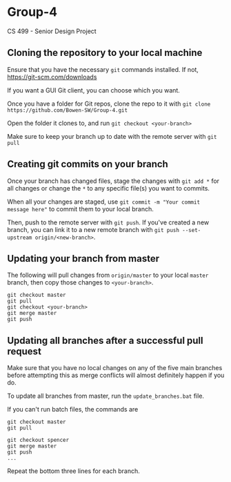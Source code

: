 # Group-4
CS 499 - Senior Design Project

## Cloning the repository to your local machine

Ensure that you have the necessary `git` commands installed. If not, https://git-scm.com/downloads

If you want a GUI Git client, you can choose which you want.

Once you have a folder for Git repos, clone the repo to it with `git clone https://github.com/Bowen-SW/Group-4.git`

Open the folder it clones to, and run `git checkout <your-branch>` 

Make sure to keep your branch up to date with the remote server with `git pull`


## Creating git commits on your branch
Once your branch has changed files, stage the changes with `git add *` for all changes or change the `*` to any specific file(s) you want to commits.

When all your changes are staged, use `git commit -m "Your commit message here"` to commit them to your local branch.

Then, push to the remote server with `git push`. If you've created a new branch, you can link it to a new remote branch with `git push --set-upstream origin/<new-branch>`.


## Updating your branch from master

The following will pull changes from `origin/master` to your local `master` branch, then copy those changes to `<your-branch>`.

```
git checkout master
git pull
git checkout <your-branch>
git merge master
git push
```


## Updating all branches after a successful pull request

Make sure that you have no local changes on any of the five main branches before attempting this as merge conflicts will almost definitely happen if you do.

To update all branches from master, run the `update_branches.bat` file.

If you can't run batch files, the commands are

```
git checkout master
git pull

git checkout spencer
git merge master
git push
...
```

Repeat the bottom three lines for each branch.
